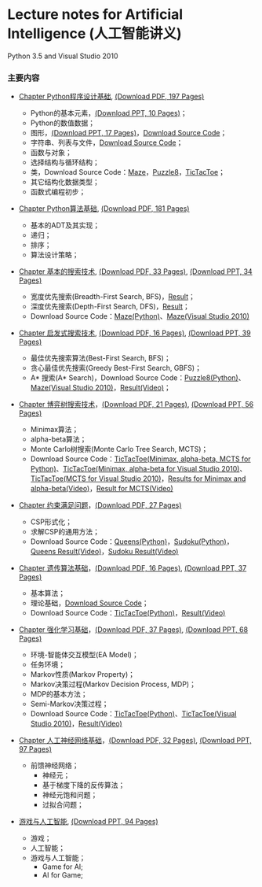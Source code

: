 # Lecture notes for Artificial Intelligence (人工智能讲义)

Python 3.5 and Visual Studio 2010

### 主要内容
- <a href="https://duxiaoqin.github.io/Lecture-notes-for-Artificial-Intelligence/Chapter1-CN.html">Chapter Python程序设计基础</a>, <a href="Chapter1-CN.pdf">(Download PDF, 197 Pages)</a>
   - Python的基本元素，<a href="Lesson1-CN.pdf">(Download PPT, 10 Pages)</a>；
   - Python的数值数据；
   - 图形，<a href="Lesson2-CN.pdf">(Download PPT, 17 Pages)</a>，<a href="SourceCode3.zip">Download Source Code</a>；
   - 字符串、列表与文件，<a href="SourceCode2.zip">Download Source Code</a>；
   - 函数与对象；
   - 选择结构与循环结构；
   - 类，Download Source Code：<a href="Maze1.zip">Maze</a>，<a href="Puzzle8-1.zip">Puzzle8</a>，<a href="TicTacToe1.zip">TicTacToe</a>；
   - 其它结构化数据类型；
   - 函数式编程初步；

- <a href="https://duxiaoqin.github.io/Lecture-notes-for-Artificial-Intelligence/Chapter2-CN.html">Chapter Python算法基础</a>, <a href="Chapter2-CN.pdf">(Download PDF, 181 Pages)</a>
   - 基本的ADT及其实现；
   - 递归；
   - 排序；
   - 算法设计策略；
   
- <a href="https://duxiaoqin.github.io/Lecture-notes-for-Artificial-Intelligence/Chapter3-CN.html">Chapter 基本的搜索技术</a>, <a href="Chapter3-CN.pdf">(Download PDF, 33 Pages)</a>, <a href="Search1-CN.pdf">(Download PPT, 34 Pages)</a>
   - 宽度优先搜索(Breadth-First Search, BFS)，<a href="maze_bfs.png">Result</a>；
   - 深度优先搜索(Depth-First Search, DFS)，<a href="maze_dfs.png">Result</a>；
   - Download Source Code：<a href="Maze_DBFS.zip">Maze(Python)</a>、<a href="DFSMaze.zip">Maze(Visual Studio 2010)</a>
   
- <a href="https://duxiaoqin.github.io/Lecture-notes-for-Artificial-Intelligence/Chapter4-CN.html">Chapter 启发式搜索技术</a>, <a href="Chapter4-CN.pdf">(Download PDF, 16 Pages)</a>, <a href="Search2-CN.pdf">(Download PPT, 39 Pages)</a>
   - 最佳优先搜索算法(Best-First Search, BFS)；
   - 贪心最佳优先搜索(Greedy Best-First Search, GBFS)；
   - A* 搜索(A* Search)，Download Source Code：<a href="Puzzle8-AStar.zip">Puzzle8(Python)</a>、<a href="AStarMaze.zip">Maze(Visual Studio 2010)</a>，<a href="Puzzle8AStarResult.mp4">Result(Video)</a>；
   
- <a href="https://duxiaoqin.github.io/Lecture-notes-for-Artificial-Intelligence/Chapter5-CN.html">Chapter 博弈树搜索技术</a>，<a href="Chapter5-CN.pdf">(Download PDF, 21 Pages)</a>, <a href="Search3-CN.pdf">(Download PPT, 56 Pages)</a>
   - Minimax算法；
   - alpha-beta算法；
   - Monte Carlo树搜索(Monte Carlo Tree Search, MCTS)；
   - Download Source Code：<a href="TicTacToe-GameTree.zip">TicTacToe(Minimax, alpha-beta, MCTS for Python)</a>、<a href="TTTAlphaBeta.zip">TicTacToe(Minimax, alpha-beta for Visual Studio 2010)</a>、<a href="TTTMonteCarlo.zip">TicTacToe(MCTS for Visual Studio 2010)</a>，<a href="Minimax-AlphaBetaResult.mp4">Results for Minimax and alpha-beta(Video)</a>，<a href="MCTSResult.mp4">Result for MCTS(Video)</a>
   
- <a href="https://duxiaoqin.github.io/Lecture-notes-for-Artificial-Intelligence/Chapter-CSP.html">Chapter 约束满足问题</a>，<a href="Chapter-CSP.pdf">(Download PDF, 27 Pages)</a>
   - CSP形式化；
   - 求解CSP的通用方法；
   - Download Source Code：<a href="QueensCode.zip">Queens(Python)</a>，<a href="SudokuCode.zip">Sudoku(Python)</a>，<a href="QueensDemo.mp4">Queens Result(Video)</a>，<a href="SudokuDemo.mp4">Sudoku Result(Video)</a>

- <a href="https://duxiaoqin.github.io/Lecture-notes-for-Artificial-Intelligence/Chapter7-CN.html">Chapter 遗传算法基础</a>，<a href="Chapter7-CN.pdf">(Download PDF, 16 Pages)</a>, <a href="Genetic-Algorithm-CN.pdf">(Download PPT, 37 Pages)</a>
   - 基本算法；
   - 理论基础，<a href="SourceCodeGA.zip">Download Source Code</a>；
   - Download Source Code：<a href="TicTacToeGA.zip">TicTacToe(Python)</a>，<a href="TTTGAResult.mp4">Result(Video)</a>

- <a href="https://duxiaoqin.github.io/Lecture-notes-for-Artificial-Intelligence/Chapter6-CN.html">Chapter 强化学习基础</a>，<a href="Chapter6-CN.pdf">(Download PDF, 37 Pages)</a>, <a href="RL-CN.pdf">(Download PPT, 68 Pages)</a>
   - 环境-智能体交互模型(EA Model)；
   - 任务环境；
   - Markov性质(Markov Property)；
   - Markov决策过程(Markov Decision Process, MDP)；
   - MDP的基本方法；
   - Semi-Markov决策过程；
   - Download Source Code：<a href="TicTacToeRL.zip">TicTacToe(Python)</a>、<a href="TTTRL.zip">TicTacToe(Visual Studio 2010)</a>，<a href="TTTRLResult.mp4">Result(Video)</a>
   
- <a href="https://duxiaoqin.github.io/Lecture-notes-for-Artificial-Intelligence/Chapter8-CN.html">Chapter 人工神经网络基础</a>，<a href="Chapter8-CN.pdf">(Download PDF, 32 Pages)</a>, <a href="Neural-Networks-CN.pdf">(Download PPT, 97 Pages)</a>
   - 前馈神经网络；
      - 神经元；
      - 基于梯度下降的反传算法；
      - 神经元饱和问题；
      - 过拟合问题；
   
- <a href="https://duxiaoqin.github.io/Lecture-notes-for-Artificial-Intelligence/GAMEAI-CN.html">游戏与人工智能</a>, <a href="GAMEAI-CN.pdf">(Download PPT, 94 Pages)</a>
   - 游戏；
   - 人工智能；
   - 游戏与人工智能；
      - Game for AI;
      - AI for Game;
